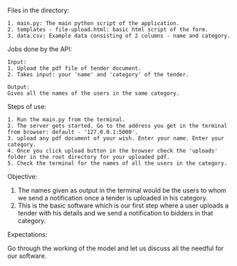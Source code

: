 Files in the directory:

    1. main.py: The main python script of the application.
    2. templates - file-upload.html: basic html script of the form.
    3. data.csv: Example data consisting of 2 columns - name and category.

Jobs done by the API:

    Input:
    1. Upload the pdf file of tender document.
    2. Takes input: your 'name' and 'category' of the tender.

    Output:
    Gives all the names of the users in the same category.

Steps of use:

    1. Run the main.py from the terminal.
    2. The server gets started. Go to the address you get in the terminal from browser: default - '127.0.0.1:5000'.
    3. upload any pdf document of your wish. Enter your name. Enter your category.
    4. Once you click upload button in the browser check the 'uploads' folder in the root directory for your uploaded pdf.
    5. Check the terminal for the names of all the users in the category.

Objective:

1. The names given as output in the terminal would be the users to whom we send a notification once a tender is uploaded in his category.
2. This is the basic software which is our first step where a user uploads a tender with his details and we send a notification to bidders in that category.

Expectations:

Go through the working of the model and let us discuss all the needful for our software.